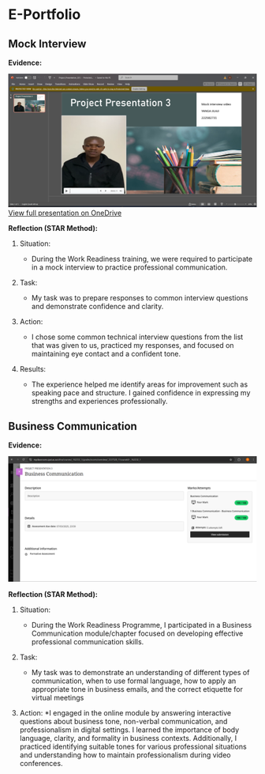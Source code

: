 # E-Portfolio
**Mock Interview**
-
**Evidence:**


![image alt](https://github.com/222582731/E-Portfolio/blob/main/presentation%20screenshot.png)
[View full presentation on OneDrive](https://1drv.ms/p/c/3bad3bc429e937b8/EXs4pVlDTYlNgGAUy4sSLa0ByD99B-NmJw8oesJa_7SOhA?e=MIZ6hb)

**Reflection (STAR Method):**

1. Situation: 
   * During the Work Readiness training, we were required to participate in a mock interview to practice professional communication.

2. Task:
   * My task was to prepare responses to common interview questions and demonstrate confidence and clarity.

3. Action:
   * I chose some common technical interview questions from the list that was given to us, practiced my responses, and focused on maintaining eye contact and a confident tone.

4. Results:
   * The experience helped me identify areas for improvement such as speaking pace and structure. I gained confidence in expressing my strengths and experiences professionally.


**Business Communication**
-

**Evidence:**

![image alt](https://github.com/222582731/E-Portfolio/blob/main/business%20communication.png)

**Reflection (STAR Method):**

1. Situation:
    * During the Work Readiness Programme, I participated in a Business Communication module/chapter focused on developing effective professional communication skills.
  
2. Task:
   * My task was to demonstrate an understanding of different types of communication, when to use formal language, how to apply an appropriate tone in business emails, and the correct etiquette for virtual meetings

3. Action:
   *I engaged in the online module by answering interactive questions about business tone, non-verbal communication, and professionalism in digital settings.
I learned the importance of body language, clarity, and formality in business contexts.
Additionally, I practiced identifying suitable tones for various professional situations and understanding how to maintain professionalism during video conferences.
